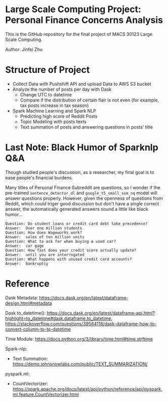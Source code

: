 # Large Scale Computing Project: Personal Finance Concerns Analysis

This is the GitHub repository for the final project of MACS 30123 Large Scale Computing.

Author: Jinfei Zhu

# Structure of Project
- Collect Data with Pushshift API and upload Data to AWS S3 bucket
- Analyze the number of posts per day with Dask
  - Change UTC to datetime
  - Compare if the distribution of certain flair is not even (for example, tax posts increase in tax season)
- Spark Machine Learning and Spark NLP
  - Predicting high score of Reddit Posts
  - Topic Modeling with posts texts
  - Text summation of posts and answering questions in posts' title










# Last Note: Black Humor of Sparknlp Q&A

Though studied people's discussion, as a researcher, my final goal is to ease people's financial burdens. 

Many titles of Personal Finance Subreddit are questions, so I wonder if the pre-trained `sentence_detector_dl` and `google_t5_small_ssm_nq` model will answer questions properly. However, given the openness of questions from Reddit, which could triger good discussion but don't have a single correct answer, the automatically generated answers sound a little like black humor...

```
Question: Do student loans or credit card debt take precedence?
Answer:	 Over one million students
Question: How does Wageworks work?
Answer:	 sales of ten million units
Question: What to ask for when buying a used car?
Answer:	 car gage
Question: How fast does your credit score actually update?
Answer:	 until you are interrogated
Question: What happens with unused credit card accounts?
Answer:	 bankruptcy
```


# Reference

Dask Metadata: https://docs.dask.org/en/latest/dataframe-design.html#metadata

Dask to_datetime(): https://docs.dask.org/en/latest/dataframe-api.html?highlight=to_datetime#dask.dataframe.to_datetime, https://stackoverflow.com/questions/39584118/dask-dataframe-how-to-convert-column-to-to-datetime
                  
Time Module: https://docs.python.org/3/library/time.html#time.strftime

Spark-nlp:

- Text Summation: https://demo.johnsnowlabs.com/public/TEXT_SUMMARIZATION/

pyspark.ml:

- CountVectorizer: https://spark.apache.org/docs/latest/api/python/reference/api/pyspark.ml.feature.CountVectorizer.html
